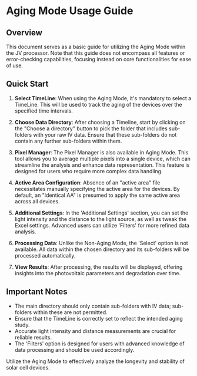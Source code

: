 # Aging Mode Usage Guide

## Overview

This document serves as a basic guide for utilizing the Aging Mode within the JV processor. Note that this guide does not encompass all features or error-checking capabilities, focusing instead on core functionalities for ease of use.

## Quick Start

1. **Select TimeLine**: When using the Aging Mode, it's mandatory to select a TimeLine. This will be used to track the aging of the devices over the specified time intervals.

2. **Choose Data Directory**: After choosing a Timeline, start by clicking on the "Choose a directory" button to pick the folder that includes sub-folders with your raw IV data. Ensure that these sub-folders do not contain any further sub-folders within them.

3. **Pixel Manager**: The Pixel Manager is also available in Aging Mode. This tool allows you to average multiple pixels into a single device, which can streamline the analysis and enhance data representation. This feature is designed for users who require more complex data handling.

4. **Active Area Configuration**: Absence of an "active area" file necessitates manually specifying the active area for the devices. By default, an "Identical AA" is presumed to apply the same active area across all devices.

5. **Additional Settings**: In the 'Additional Settings' section, you can set the light intensity and the distance to the light source, as well as tweak the Excel settings. Advanced users can utilize 'Filters' for more refined data analysis.

6. **Processing Data**: Unlike the Non-Aging Mode, the 'Select' option is not available. All data within the chosen directory and its sub-folders will be processed automatically.

7. **View Results**: After processing, the results will be displayed, offering insights into the photovoltaic parameters and degradation over time.

## Important Notes

- The main directory should only contain sub-folders with IV data; sub-folders within these are not permitted.
- Ensure that the TimeLine is correctly set to reflect the intended aging study.
- Accurate light intensity and distance measurements are crucial for reliable results.
- The 'Filters' option is designed for users with advanced knowledge of data processing and should be used accordingly.

Utilize the Aging Mode to effectively analyze the longevity and stability of solar cell devices.

